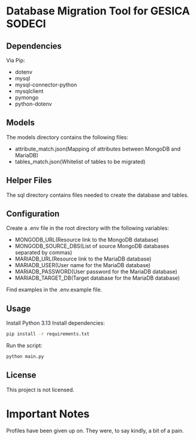 # Database Migration Tool for GESICA SODECI

## Dependencies
Via Pip:
- dotenv
- mysql
- mysql-connector-python
- mysqlclient
- pymongo
- python-dotenv

## Models
The models directory contains the following files:
- attribute_match.json(Mapping of attributes between MongoDB and MariaDB)
- tables_match.json(Whitelist of tables to be migrated)

## Helper Files
The sql directory contains files needed to create the database and tables.

## Configuration
Create a .env file in the root directory with the following variables:
- MONGODB_URL(Resource link to the MongoDB database)
- MONGODB_SOURCE_DBS(List of source MongoDB databases separated by commas)
- MARIADB_URL(Resource link to the MariaDB database)
- MARIADB_USER(User name for the MariaDB database)
- MARIADB_PASSWORD(User password for the MariaDB database)
- MARIADB_TARGET_DB(Target database for the MariaDB database)

Find examples in the .env.example file.

## Usage
Install Python 3.13
Install dependencies:
```bash
pip install -r requirements.txt
```
Run the script:
```bash
python main.py
```

## License
This project is not licensed.

# Important Notes
Profiles have been given up on. They were, to say kindly, a bit of a pain.